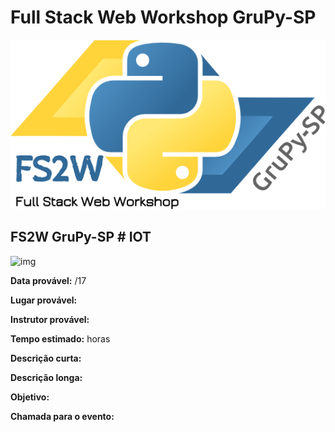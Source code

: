 # Full Stack Web Workshop GruPy-SP

![fs2w](img/fs2w.png)

## FS2W GruPy-SP # IOT

![img](http://ipnews.com.br/wp-content/uploads/2016/02/iot.png)

**Data provável:** /17

**Lugar provável:** 

**Instrutor provável:** 

**Tempo estimado:**  horas

**Descrição curta:**


**Descrição longa:**


**Objetivo:**



**Chamada para o evento:**

